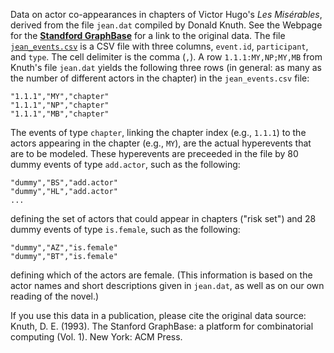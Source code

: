 Data on actor co-appearances in chapters of Victor Hugo's _Les Misérables_, derived from the file `jean.dat` compiled by Donald Knuth. See the Webpage for the [**Standford GraphBase**](https://www-cs-faculty.stanford.edu/~knuth/sgb.html) for a link to the original data.
The file [`jean_events.csv`](https://github.com/juergenlerner/eventnet/raw/master/data/les_miserables/jean_events.csv) is a CSV file with three columns, `event.id`, `participant`, and `type`. The cell delimiter is the comma (`,`). A row `1.1.1:MY,NP;MY,MB` from Knuth's file `jean.dat` yields the following three rows (in general: as many as the number of different actors in the chapter) in the `jean_events.csv` file:
```
"1.1.1","MY","chapter"
"1.1.1","NP","chapter"
"1.1.1","MB","chapter"
```
The events of type `chapter`, linking the chapter index (e.g., `1.1.1`) to the actors appearing in the chapter (e.g., `MY`), are the actual hyperevents that are to be modeled. These hyperevents are preceeded in the file by 80 dummy events of type `add.actor`, such as the following:
```
"dummy","BS","add.actor"
"dummy","HL","add.actor"
...
```
defining the set of actors that could appear in chapters ("risk set") and 28 dummy events of type `is.female`, such as the following:
```
"dummy","AZ","is.female"
"dummy","BT","is.female"
```
defining which of the actors are female. (This information is based on the actor names and short descriptions given in `jean.dat`, as well as on our own reading of the novel.)

If you use this data in a publication, please cite the original data source: Knuth, D. E. (1993). The Stanford GraphBase: a platform for combinatorial computing (Vol. 1). New York: ACM Press.
